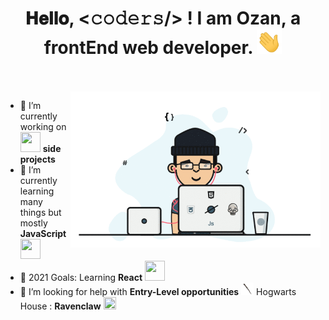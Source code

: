 <h1 align="center">
  𝐇𝐞𝐥𝐥𝐨, &lt;𝚌𝚘𝚍𝚎𝚛𝚜/&gt; ! I am <strong>Ozan</strong>, a frontEnd web developer.
  <a target="_blank">
    <img src="https://github.com/ozanisgor/ozanisgor/blob/master/Hi.gif" width="40px" />
  </a>
</h1>

<br/>
<br/>
<a target="_blank">
  <img align="right" height="250" width="400" alt="GIF" src="https://github.com/ozanisgor/ozanisgor/blob/master/image.gif">
</a>

- 🔭 I’m currently working on <img height="32" width="32" color="#F7DF1E" src="https://cdn.jsdelivr.net/npm/simple-icons@v4/icons/javascript.svg" /> **side projects**
- 🌱 I’m currently learning many things but mostly **JavaScript** <img height="32" width="32" src="https://cdn.jsdelivr.net/npm/simple-icons@v4/icons/javascript.svg" />
- 🥅 2021 Goals: Learning **React** <img height="32" width="32" src="https://cdn.jsdelivr.net/npm/simple-icons@v4/icons/react.svg" />
- 🤔 I’m looking for help with **Entry-Level opportunities**
  <img src="https://github.com/ozanisgor/ozanisgor/blob/master/wand.png" width="20px" height="20px"/> Hogwarts House : **Ravenclaw** <img width="20px" height="20px" src="https://github.com/ozanisgor/ozanisgor/blob/master/ravenclav.png">

<br/>
<br/>
